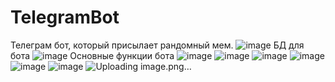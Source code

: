 # TelegramBot
Телеграм бот, который присылает рандомный мем.
![image](https://github.com/Leks2000/TelegramBot/assets/107043945/370db956-b9ab-49fe-a047-ebc9da65f7da)
БД для бота 
![image](https://github.com/Leks2000/TelegramBot/assets/107043945/b856b80b-7f09-4586-9960-dedbb67ff56b)
Основные функции бота
![image](https://github.com/Leks2000/TelegramBot/assets/107043945/d0401b65-cc3f-463f-b220-95918edb0438)
![image](https://github.com/Leks2000/TelegramBot/assets/107043945/0bd99953-70bd-44c8-a27b-0304ca591c98)
![image](https://github.com/Leks2000/TelegramBot/assets/107043945/31eb55b9-16a8-44d9-8838-69e60a40e37f)
![image](https://github.com/Leks2000/TelegramBot/assets/107043945/6d1281fd-bf5a-45c5-84f8-ffd7e104fd3f)
![image](https://github.com/Leks2000/TelegramBot/assets/107043945/4ab32f80-8b66-4d1d-b0a0-e662d45bebaf)
![image](https://github.com/Leks2000/TelegramBot/assets/107043945/f01d8583-ad5e-4223-8892-82b41077633d)
![Uploading image.png…]()
